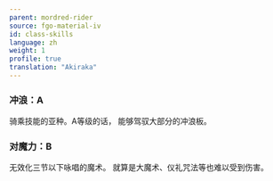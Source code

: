 ```yaml
---
parent: mordred-rider
source: fgo-material-iv
id: class-skills
language: zh
weight: 1
profile: true
translation: "Akiraka"
---
```


### 冲浪：A

骑乘技能的亚种。A等级的话，
能够驾驭大部分的冲浪板。

### 对魔力：B

无效化三节以下咏唱的魔术。
就算是大魔术、仪礼咒法等也难以受到伤害。
